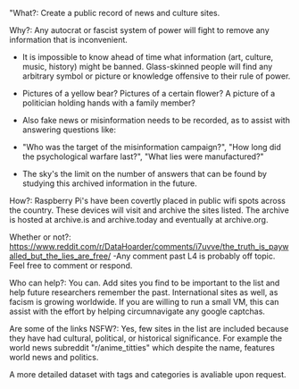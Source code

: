 "What?: Create a public record of news and culture sites.

Why?: Any autocrat or fascist system of power will fight to remove any information that is inconvenient.

 - It is impossible to know ahead of time what information (art, culture, music, history) might be banned. Glass-skinned people will find any arbitrary symbol or picture or knowledge offensive to their rule of power.
	   
 - Pictures of a yellow bear? Pictures of a certain flower? A picture of a politician holding hands with a family member?
 - Also fake news or misinformation needs to be recorded, as to assist with answering questions like: 
 - "Who was the target of the misinformation campaign?", "How long did the psychological warfare last?", "What lies were manufactured?"
 - The sky's the limit on the number of answers that can be found by studying this archived information in the future.

How?: Raspberry Pi's have been covertly placed in public wifi spots across the country. 
           These devices will visit and archive the sites listed.
           The archive is hosted at archive.is and archive.today and eventually at archive.org.

Whether or not?: https://www.reddit.com/r/DataHoarder/comments/i7uvve/the_truth_is_paywalled_but_the_lies_are_free/
                            -Any comment past L4 is probably off topic. Feel free to comment or respond.

Who can help?: You can. Add sites you find to be important to the list and help future researchers remember the past. International sites as well, as facism is growing worldwide.
                           If you are willing to run a small VM, this can assist with the effort by helping circumnavigate any google captchas.	
			   
Are some of the links NSFW?: Yes, few sites in the list are included because they have had cultural, political, or historical significance. For example the world news subreddit "r/anime_titties" which despite the name, features world news and politics.

A more detailed dataset with tags and categories is avaliable upon request.
